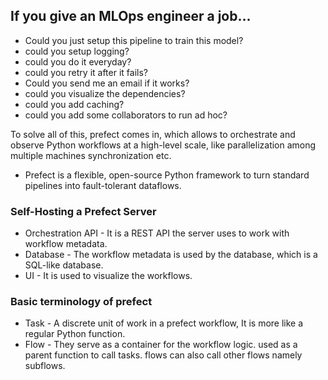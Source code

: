 ## If you give an MLOps engineer a job...

* Could you just setup this pipeline to train this model?
* could you setup logging?
* could you do it everyday?
* could you retry it after it fails?
* Could you send me an email if it works?
* could you visualize the dependencies?
* could you add caching?
* could you add some collaborators to run ad hoc?

  
To solve all of this, prefect comes in, which allows to orchestrate and observe Python workflows at a high-level scale, like parallelization among multiple machines
synchronization etc.

- Prefect is a flexible, open-source Python framework to turn standard pipelines into fault-tolerant dataflows.

### Self-Hosting a Prefect Server

- Orchestration API - It is a REST API the server uses to work with workflow metadata.
- Database - The workflow metadata is used by the database, which is a SQL-like database.
- UI - It is used to visualize the workflows.

### Basic terminology of prefect
- Task - A discrete unit of work in a prefect workflow, It is more like a regular Python function.
- Flow - They serve as a container for the workflow logic. used as a parent function to call tasks.  flows can also call other flows namely subflows.
